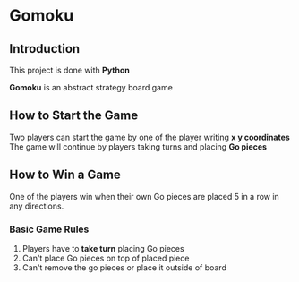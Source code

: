 # Gomoku
## Introduction
This project is done with **Python**

**Gomoku** is an abstract strategy board game
## How to Start the Game
Two players can start the game by one of the player writing **x y coordinates**
The game will continue by players taking turns and placing **Go pieces**
## How to Win a Game
One of the players win when their own Go pieces are placed 5 in a row in any directions.
### Basic Game Rules
1. Players have to **take turn** placing Go pieces
2. Can't place Go pieces on top of placed piece
3. Can't remove the go pieces or place it outside of board

